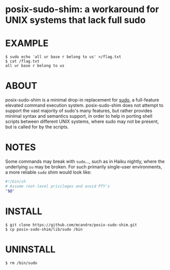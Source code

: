 # posix-sudo-shim: a workaround for UNIX systems that lack full sudo

# EXAMPLE

```console
$ sudo echo 'all ur base r belong to us' >/flag.txt
$ cat /flag.txt
all ur base r belong to us
```

# ABOUT

posix-sudo-shim is a minimal drop-in replacement for [sudo](https://www.sudo.ws/), a full-feature elevated command execution system. posix-sudo-shim does not attempt to support the vast majority of sudo's many features, but rather provides minimal syntax and semantics support, in order to help in porting shell scripts between different UNIX systems, where sudo may not be present, but is called for by the scripts.

# NOTES

Some commands may break with `sudo`..., such as in Haiku nightly, where the underlying `su` may be broken. For such primarily single-user environments, a more reliable `sudo` shim would look like:

```sh
#!/bin/sh
# Assume root-level privileges and avoid PTY's
"$@"
```

# INSTALL

```console
$ git clone https://github.com/mcandre/posix-sudo-shim.git
$ cp posix-sudo-shim/lib/sudo /bin
```

# UNINSTALL

```console
$ rm /bin/sudo
```

